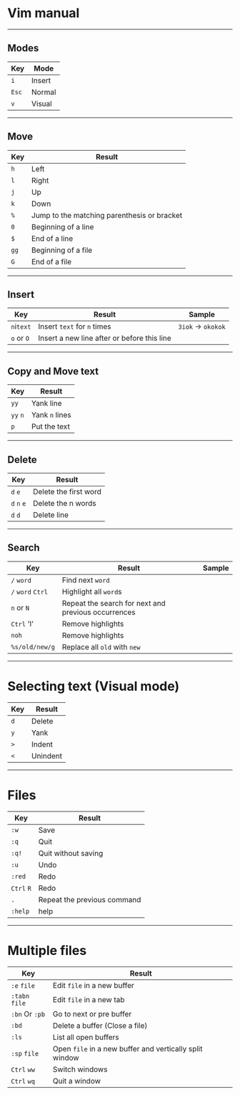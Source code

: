 # Vim manual

---
## Modes

| Key   | Mode      |  
|-------|-----------|
| `i`   | Insert    |
| `Esc` | Normal    |
| `v`   | Visual    |

---
## Move

| Key   | Result                                        |
|-------|-----------------------------------------------|
| `h`   | Left                                          |
| `l`   | Right                                         |
| `j`   | Up                                            |
| `k`   | Down                                          |
| `%`   | Jump to the matching parenthesis or bracket   |
| `0`   | Beginning of a line                           |
| `$`   | End of a line                                 |
| `gg`  | Beginning of a file                           |
| `G`   | End of a file                                 |

---
## Insert

| Key           | Result                        | Sample            |
|---------------|-------------------------------|-------------------|
| `n`i`text`    | Insert `text` for `n` times   | `3iok` -> `okokok`|
| `o` or `O`    | Insert a new line after or before this line |     |

---
## Copy and Move text
| Key       | Result            |
|-----------|-------------------|
| `yy`      | Yank line         |
| `yy` `n`  | Yank `n` lines    |
| `p`       | Put the text      |

---
## Delete

| Key           | Result                |
|---------------|-----------------------|
| `d` `e`       | Delete the first word |
| `d` `n` `e`   | Delete the n words    |
| `d` `d`       | Delete line           |

---
## Search

| Key               | Result                | Sample            |
|-------------------|-----------------------|-------------------|
| `/` `word`        | Find next `word`      |                   |
| `/` `word` `Ctrl` | Highlight all `word`s |                   |
| `n` or `N`        | Repeat the search for next and previous occurrences | |
| `Ctrl` 'l'        | Remove highlights     |                   |
| `noh`             | Remove highlights     |                   |
| `%s/old/new/g`    | Replace all `old` with `new` |            |

---
# Selecting text (Visual mode)
| Key   | Result    |
|-------|-----------|
| `d`   | Delete    |
| `y`   | Yank      |
| `>`   | Indent    |
| `<`   | Unindent  |

---
# Files

| Key           | Result                        |
|---------------|-------------------------------|
| `:w`          | Save                          |
| `:q`          | Quit                          |
| `:q!`         | Quit without saving           |
| `:u`          | Undo                          |
| `:red`        | Redo                          |
| `Ctrl` `R`    | Redo                          |
| `.`           | Repeat the previous command   |
| `:help`       | help                          |

---
# Multiple files

| Key           | Result                        |
|---------------|-------------------------------|
| `:e` `file`   | Edit `file` in a new buffer   |
| `:tabn` `file`| Edit `file` in a new tab      |
| `:bn` Or `:pb`| Go to next or pre buffer      |
| `:bd`         | Delete a buffer (Close a file)|
| `:ls`         | List all open buffers         |
| `:sp` `file`  | Open `file` in a new buffer and vertically split window |
| `Ctrl` `ww`   | Switch windows                |
| `Ctrl` `wq`   | Quit a window                 |
